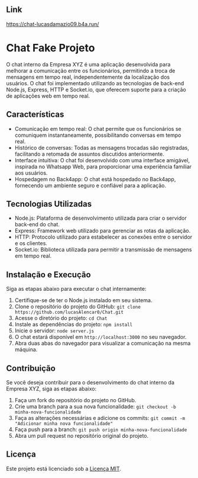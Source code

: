 ## Link 
https://chat-lucasdamazio09.b4a.run/

# Chat Fake Projeto

O chat interno da Empresa XYZ é uma aplicação desenvolvida para melhorar a comunicação entre os funcionários, permitindo a troca de mensagens em tempo real, independentemente da localização dos usuários. O chat foi implementado utilizando as tecnologias de back-end Node.js, Express, HTTP e Socket.io, que oferecem suporte para a criação de aplicações web em tempo real.

## Características

- Comunicação em tempo real: O chat permite que os funcionários se comuniquem instantaneamente, possibilitando conversas em tempo real.
- Histórico de conversas: Todas as mensagens trocadas são registradas, facilitando a retomada de assuntos discutidos anteriormente.
- Interface intuitiva: O chat foi desenvolvido com uma interface amigável, inspirada no Whatsapp Web, para proporcionar uma experiência familiar aos usuários.
- Hospedagem no Back4app: O chat está hospedado no Back4app, fornecendo um ambiente seguro e confiável para a aplicação.

## Tecnologias Utilizadas

- Node.js: Plataforma de desenvolvimento utilizada para criar o servidor back-end do chat.
- Express: Framework web utilizado para gerenciar as rotas da aplicação.
- HTTP: Protocolo utilizado para estabelecer as conexões entre o servidor e os clientes.
- Socket.io: Biblioteca utilizada para permitir a transmissão de mensagens em tempo real.

## Instalação e Execução

Siga as etapas abaixo para executar o chat internamente:

1. Certifique-se de ter o Node.js instalado em seu sistema.
2. Clone o repositório do projeto do GitHub: `git clone https://github.com/lucasAlencar0/Chat.git`
3. Acesse o diretório do projeto: `cd Chat`
4. Instale as dependências do projeto: `npm install`
5. Inicie o servidor: `node server.js`
6. O chat estará disponível em `http://localhost:3000` no seu navegador.
7. Abra duas abas do navegador para visualizar a comunicação na mesma máquina.

## Contribuição

Se você deseja contribuir para o desenvolvimento do chat interno da Empresa XYZ, siga as etapas abaixo:

1. Faça um fork do repositório do projeto no GitHub.
2. Crie uma branch para a sua nova funcionalidade: `git checkout -b minha-nova-funcionalidade`
3. Faça as alterações necessárias e adicione os commits: `git commit -m "Adicionar minha nova funcionalidade"`
4. Faça push para a branch: `git push origin minha-nova-funcionalidade`
5. Abra um pull request no repositório original do projeto.

## Licença

Este projeto está licenciado sob a [Licença MIT](LICENSE).




